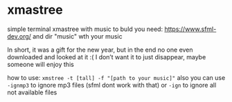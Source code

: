 # xmastree
simple terminal xmastree with music
to buld you need:
https://www.sfml-dev.org/
and dir "music" wth your music

In short, it was a gift for the new year, but in the end no one even downloaded and looked at it :(
I don’t want it to just disappear, maybe someone will enjoy this

how to use:
`xmstree -t [tall] -f "[path to your music]"`
also you can use `-ignmp3` to ignore mp3 files (sfml dont work with that)
or `-ign` to ignore all not available files
